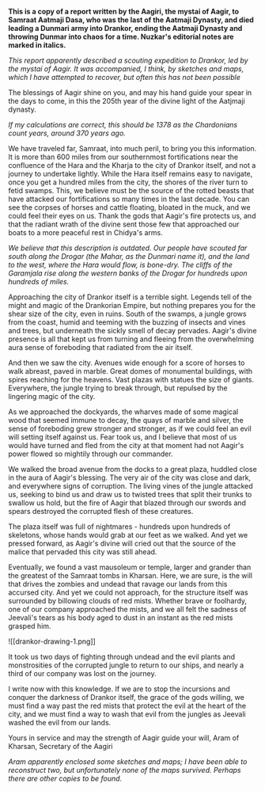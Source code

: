 **This is a copy of a report written by the Aagiri, the mystai of Aagir, to Samraat Aatmaji Dasa, who was the last of the Aatmaji Dynasty, and died leading a Dunmari army into Drankor, ending the Aatmaji Dynasty and throwing Dunmar into chaos for a time. Nuzkar's editorial notes are marked in italics.**

*This report apparently described a scouting expedition to Drankor, led by the mystai of Aagir. It was accompanied, I think, by sketches and maps, which I have attempted to recover, but often this has not been possible*

The blessings of Aagir shine on you, and may his hand guide your spear in the days to come, in this the 205th year of the divine light of the Aatjmaji dynasty. 

*If my calculations are correct, this should be 1378 as the Chardonians count years, around 370 years ago.*

We have traveled far, Samraat, into much peril, to bring you this information. It is more than 600 miles from our southernmost fortifications near the confluence of the Hara and the Kharja to the city of Drankor itself, and not a journey to undertake lightly. While the Hara itself remains easy to navigate, once you get a hundred miles from the city, the shores of the river turn to fetid swamps. This, we believe must be the source of the rotted beasts that have attacked our fortifications so many times in the last decade. You can see the corpses of horses and cattle floating, bloated in the muck, and we could feel their eyes on us. Thank the gods that Aagir's fire protects us, and that the radiant wrath of the divine sent those few that approached our boats to a more peaceful rest in Chidya's arms. 

*We believe that this description is outdated. Our people have scouted far south along the Drogar (the Mahar, as the Dunmari name it), and the land to the west, where the Hara would flow, is bone-dry. The cliffs of the Garamjala rise along the western banks of the Drogar for hundreds upon hundreds of miles.*

Approaching the city of Drankor itself is a terrible sight. Legends tell of the might and magic of the Drankorian Empire, but nothing prepares you for the shear size of the city, even in ruins. South of the swamps, a jungle grows from the coast, humid and teeming with the buzzing of insects and vines and trees, but underneath the sickly smell of decay pervades. Aagir's divine presence is all that kept us from turning and fleeing from the overwhelming aura sense of foreboding that radiated from the air itself. 

And then we saw the city. Avenues wide enough for a score of horses to walk abreast, paved in marble. Great domes of monumental buildings, with spires reaching for the heavens. Vast plazas with statues the size of giants. Everywhere, the jungle trying to break through, but repulsed by the lingering magic of the city. 

As we approached the dockyards, the wharves made of some magical wood that seemed immune to decay, the quays of marble and silver, the sense of foreboding grew stronger and stronger, as if we could feel an evil will setting itself against us. Fear took us, and I believe that most of us would have turned and fled from the city at that moment had not Aagir's power flowed so mightily through our commander. 

We walked the broad avenue from the docks to a great plaza, huddled close in the aura of Aagir's blessing. The very air of the city was close and dark, and everywhere signs of corruption. The living vines of the jungle attacked us, seeking to bind us and draw us to twisted trees that split their trunks to swallow us hold, but the fire of Aagir that blazed through our swords and spears destroyed the corrupted flesh of these creatures. 

The plaza itself was full of nightmares - hundreds upon hundreds of skeletons, whose hands would grab at our feet as we walked. And yet we pressed forward, as Aagir's divine will cried out that the source of the malice that pervaded this city was still ahead. 

Eventually, we found a vast mausoleum or temple, larger and grander than the greatest of the Samraat tombs in Kharsan. Here, we are sure, is the will that drives the zombies and undead that ravage our lands from this accursed city. And yet we could not approach, for the structure itself was surrounded by billowing clouds of red mists. Whether brave or foolhardy, one of our company approached the mists, and we all felt the sadness of Jeevali's tears as his body aged to dust in an instant as the red mists grasped him. 

![[drankor-drawing-1.png]]

It took us two days of fighting through undead and the evil plants and monstrosities of the corrupted jungle to return to our ships, and nearly a third of our company was lost on the journey.

I write now with this knowledge. If we are to stop the incursions and conquer the darkness of Drankor itself, the grace of the gods willing, we must find a way past the red mists that protect the evil at the heart of the city, and we must find a way to wash that evil from the jungles as Jeevali washed the evil from our lands. 

Yours in service and may the strength of Aagir guide your will,
Aram of Kharsan, Secretary of the Aagiri

*Aram apparently enclosed some sketches and maps; I have been able to reconstruct two, but unfortunately none of the maps survived. Perhaps there are other copies to be found.*